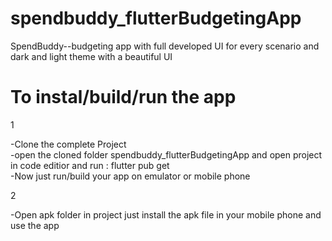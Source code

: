 # spendbuddy_flutterBudgetingApp
SpendBuddy--budgeting app with full developed UI for every scenario and dark and light theme with a beautiful UI

# To instal/build/run the app

1

   -Clone the complete Project  
   -open the cloned folder spendbuddy_flutterBudgetingApp and open project in code editior and run : flutter pub get  
   -Now just run/build your app on emulator or mobile phone

2

   -Open apk folder in project just install the apk file in your mobile phone and use the app
